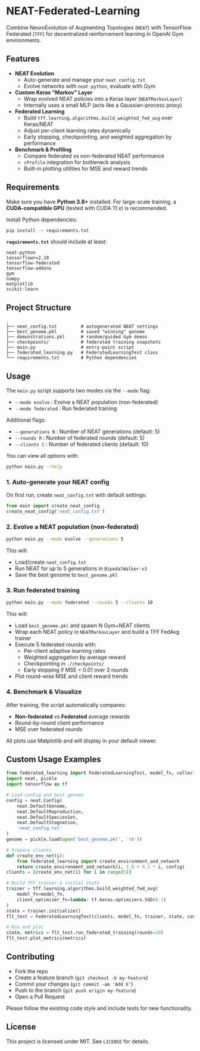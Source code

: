 # NEAT-Federated-Learning

Combine NeuroEvolution of Augmenting Topologies (`NEAT`) with TensorFlow Federated (`TFF`) for decentralized reinforcement learning in OpenAI Gym environments.

## Features

- **NEAT Evolution**  
  - Auto-generate and manage your `neat_config.txt`  
  - Evolve networks with `neat-python`, evaluate with Gym  
- **Custom Keras "Markov" Layer**  
  - Wrap evolved NEAT policies into a Keras layer (`NEATMarkovLayer`)  
  - Internally uses a small MLP (acts like a Gaussian-process proxy)  
- **Federated Learning**  
  - Build `tff.learning.algorithms.build_weighted_fed_avg` over Keras/NEAT  
  - Adjust per-client learning rates dynamically  
  - Early stopping, checkpointing, and weighted aggregation by performance  
- **Benchmark & Profiling**  
  - Compare federated vs non-federated NEAT performance  
  - `cProfile` integration for bottleneck analysis  
  - Built-in plotting utilities for MSE and reward trends  

## Requirements

Make sure you have **Python 3.8+** installed. For large-scale training, a **CUDA-compatible GPU** (tested with CUDA 11.x) is recommended.

Install Python dependencies:
```bash
pip install -r requirements.txt
```

**`requirements.txt`** should include at least:
```text
neat-python
tensorflow>=2.10
tensorflow-federated
tensorflow-addons
gym
numpy
matplotlib
scikit-learn
```

## Project Structure

```text
.
├── neat_config.txt         # autogenerated NEAT settings
├── best_genome.pkl         # saved "winning" genome
├── demonstrations.pkl      # random/guided Gym demos
├── checkpoints/            # federated training snapshots
├── main.py                 # entry-point script
├── federated_learning.py   # FederatedLearningTest class
└── requirements.txt        # Python dependencies
```

## Usage

The `main.py` script supports two modes via the `--mode` flag:

- `--mode evolve`     : Evolve a NEAT population (non-federated)  
- `--mode federated`  : Run federated training  

Additional flags:

- `--generations N`   : Number of NEAT generations (default: 5)  
- `--rounds R`        : Number of federated rounds (default: 5)  
- `--clients C`       : Number of federated clients (default: 10)  

You can view all options with:
```bash
python main.py --help
```

### 1. Auto-generate your NEAT config

On first run, create `neat_config.txt` with default settings:
```python
from main import create_neat_config
create_neat_config('neat_config.txt')
```

### 2. Evolve a NEAT population (non-federated)

```bash
python main.py --mode evolve --generations 5
```

This will:
- Load/create `neat_config.txt`  
- Run NEAT for up to 5 generations in `BipedalWalker-v3`  
- Save the best genome to `best_genome.pkl`  

### 3. Run federated training

```bash
python main.py --mode federated --rounds 5 --clients 10
```

This will:

- Load `best_genome.pkl` and spawn N Gym+NEAT clients  
- Wrap each NEAT policy in `NEATMarkovLayer` and build a TFF FedAvg trainer  
- Execute 5 federated rounds with:
  - Per-client adaptive learning rates  
  - Weighted aggregation by average reward  
  - Checkpointing in `./checkpoints/`  
  - Early stopping if MSE < 0.01 over 3 rounds  
- Plot round-wise MSE and client reward trends  

### 4. Benchmark & Visualize

After training, the script automatically compares:

- **Non-federated** vs **Federated** average rewards  
- Round-by-round client performance  
- MSE over federated rounds  

All plots use Matplotlib and will display in your default viewer.

## Custom Usage Examples

```python
from federated_learning import FederatedLearningTest, model_fn, collect_client_data
import neat, pickle
import tensorflow as tf

# Load config and best genome
config = neat.Config(
    neat.DefaultGenome,
    neat.DefaultReproduction,
    neat.DefaultSpeciesSet,
    neat.DefaultStagnation,
    'neat_config.txt'
)
genome = pickle.load(open('best_genome.pkl', 'rb'))

# Prepare clients
def create_env_net(i):
    from federated_learning import create_environment_and_network
    return create_environment_and_network(i, 1.0 + 0.1 * i, config)
clients = [create_env_net(i) for i in range(5)]

# Build TFF trainer & initial state
trainer = tff.learning.algorithms.build_weighted_fed_avg(
    model_fn=model_fn,
    client_optimizer_fn=lambda: tf.keras.optimizers.SGD(0.1)
)
state = trainer.initialize()
flt_test = FederatedLearningTest(clients, model_fn, trainer, state, config, [])

# Run and plot
state, metrics = flt_test.run_federated_training(rounds=10)
flt_test.plot_metrics(metrics)
```

## Contributing

- Fork the repo  
- Create a feature branch (`git checkout -b my-feature`)  
- Commit your changes (`git commit -am 'Add X'`)  
- Push to the branch (`git push origin my-feature`)  
- Open a Pull Request  

Please follow the existing code style and include tests for new functionality.

## License

This project is licensed under MIT. See `LICENSE` for details.
